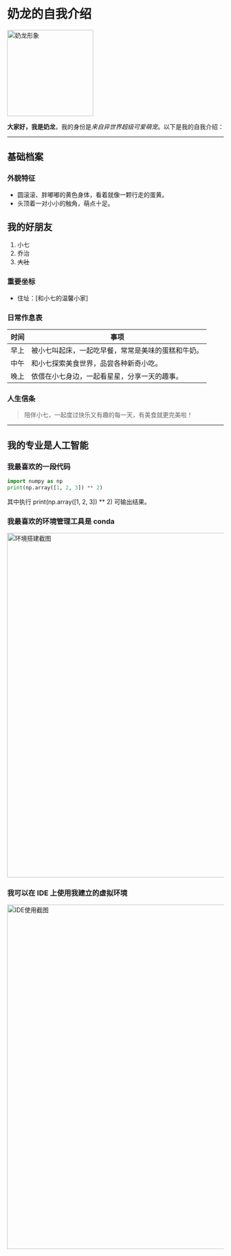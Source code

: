 # 奶龙的自我介绍
<img src="https://p5.itc.cn/q_70/images01/20230830/2fde7977af9c4bbbb4a1401d36cbee73.jpeg" width="200" alt="奶龙形象">

**大家好，我是奶龙**，我的身份是*来自异世界超级可爱萌宠*。以下是我的自我介绍：

---

## 基础档案
### 外貌特征
- 圆滚滚、胖嘟嘟的黄色身体，看着就像一颗行走的蛋黄。
- 头顶着一对小小的触角，萌点十足。

## 我的好朋友
1. 小七
2. 乔治
3. ~~大壮~~

### 重要坐标
- 住址：[和小七的温馨小家]
### 日常作息表
| 时间 | 事项                        |
| ---- |---------------------------|
| 早上 | 被小七叫起床，一起吃早餐，常常是美味的蛋糕和牛奶。 |
| 中午 | 和小七探索美食世界，品尝各种新奇小吃。       |
| 晚上 | 依偎在小七身边，一起看星星，分享一天的趣事。    |

### 人生信条
> 陪伴小七，一起度过快乐又有趣的每一天，有美食就更完美啦！

---

## 我的专业是人工智能
### 我最喜欢的一段代码
```python
import numpy as np
print(np.array([1, 2, 3]) ** 2)
```
其中执行 print(np.array([1, 2, 3]) ** 2) 可输出结果。

### 我最喜欢的环境管理工具是 conda

<img src="https://i.postimg.cc/1f1WZ2f7/2025-02-25-100616.png" width="800" alt="环境搭建截图">

### 我可以在 IDE 上使用我建立的虚拟环境

<img src="https://i.postimg.cc/RN1gCdtS/2025-02-28-021816.png" width="800" alt="IDE使用截图">
